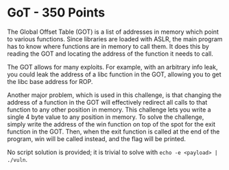# GoT - 350 Points

The Global Offset Table (GOT) is a list of addresses in memory which point to various functions. Since libraries are loaded with ASLR, the main program has to know where functions are
in memory to call them. It does this by reading the GOT and locating the address of the function it needs to call.

The GOT allows for many exploits. For example, with an arbitrary info leak, you could leak the address of a libc function in the GOT, allowing you to get the libc base
address for ROP.

Another major problem, which is used in this challenge, is that changing the address of a function in the GOT will effectively redirect all calls to that function to any other position in memory.
This challenge lets you write a single 4 byte value to any position in memory. To solve the challenge, simply write the address of the win function on top of the spot for
the exit function in the GOT. Then, when the exit function is called at the end of the program, win will be called instead, and the flag will be printed.

No script solution is provided; it is trivial to solve with `echo -e <payload> | ./vuln`.